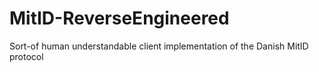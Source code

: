 # MitID-ReverseEngineered
Sort-of human understandable client implementation of the Danish MitID protocol
